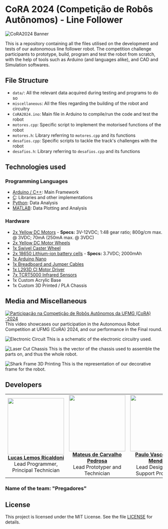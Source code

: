 # CoRA 2024 (Competição de Robôs Autônomos) - Line Follower

![CoRA2024 Banner](http://cora.cpdee.ufmg.br/img/imgs/banner_cora24.png)

This is a repository containing all the files utilised on the development and tests of our autonomous line follower robot.
The competition challenge participants to prototype, build, program and test the robot from scratch, with the help of tools such as Arduino (and languages alike), and CAD and Simulation softwares.

## File Structure
- `data/`: All the relevant data acquired during testing and programs to do so
- `miscellaneous`: All the files regarding the building of the robot and circuitry
- `CoRA2024.ino`: Main file in Arduino to compile/run the code and test the robot
- `motores.cpp`: Specific script to implement the motorised functions of the robot
- `motores.h`: Library referring to `motores.cpp` and its functions
- `desafios.cpp`: Specific scripts to tackle the track's challenges with the robot 
- `desafios.h`: Library referring to `desafios.cpp` and its functions

## Technologies used
### Programming Languages
- [Arduino / C++](https://www.arduino.cc/): Main Framework
- [C](https://learn.microsoft.com/pt-br/cpp/c-language/): Libraries and other implementations
- [Python](https://python.org): Data Analysis
- [MATLAB](https://www.mathworks.com/products/matlab.html): Data Plotting and Analysis

### Hardware
- [2x Yellow DC Motors](https://i0.wp.com/myduino.com/wp-content/uploads/2023/09/2-40.jpg?w=600&ssl=1) - **Specs:** 3V-12VDC; 1:48 gear ratio; 800g/cm max. @ 3VDC; 70mA (250mA max. @ 3VDC)
- [2x Yellow DC Motor Wheels](https://kitsguru.com/cdn/shop/products/tracked-wheel-for-bo-motor-yellow-26mm-width_2048x.jpg?v=1642829900)
- [1x Swivel Caster Wheel](https://www.institutodigital.com.br/wp-content/uploads/2020/10/rodizio-giratorio-25mm-2.png)
- [2x 18650 Lithium-ion battery cells](https://electrostoreshop.com/wp-content/uploads/2024/04/3-7v-2000mah-18650-rechargeable-li-ion-lithium-battery.jpg) - **Specs:** 3.7VDC; 2000mAh
- [1x Arduino Nano](https://store.arduino.cc/products/arduino-nano)
- [1x Breadboard and Jumper Cables](https://images.squarespace-cdn.com/content/v1/556646a4e4b0bda793faf918/1595041751201-D74U6ZYRW93A6ZW6YYMK/BRBRD830J+Breadboard+MB102+w.+65+Jumper+cables.jpg)
- [1x L293D CI Motor Driver](https://www.ti.com/lit/ds/symlink/l293.pdf?HQS=dis-mous-null-mousermode-dsf-pf-null-wwe&ts=1723753701665)
- [7x TCRT5000 Infrared Sensors](https://www.haoyuelectronics.com/Attachment/TCRT5000/tcrt5000.pdf)
- 1x Custom Acrylic Base
- 1x Custom 3D Printed / PLA Chassis

## Media and Miscellaneous

[![Participação na Competição de Robôs Autônomos da UFMG (CoRA) -2024](https://img.youtube.com/vi/5h6ZvlgcDps/0.jpg)](https://www.youtube.com/watch?v=5h6ZvlgcDps)  
This video showcases our participation in the Autonomous Robot Competition at UFMG (CoRA) 2024, and our performance in the Final round.

![Electronic Circuit](CoRA2024_ElectronicCircuit.png)
This is a schematic of the electronic circuitry used.

![Laser Cut Chassis](CoRA2024_LaserCutChassis.png)
This is the vector of the chassis used to assemble the parts on, and thus the whole robot.

![Shark Frame 3D Printing](CoRA2024_SharkFrame3DPrinting.png)
This is the representation of our decorative frame for the robot.

## Developers

<table>
  <tr>
    <td align="center" style="max-width: 200px;">
      <a href="https://github.com/lemosslucas" target="_blank">
        <img src="https://github.com/lemosslucas.png" width="180" />
      </a>
      <br/>
      <a href="https://github.com/lemosslucas"><strong>Lucas Lemos Ricaldoni</strong></a><br/>
      <span>Lead Programmer, Principal Technician</span>
    </td>
    <td align="center" style="max-width: 200px;">
      <a href="https://github.com/mateusdcp13"> 
        <img src="https://github.com/mateusdcp13.png" width="180">
      </a>
      <br/>
      <a href="https://github.com/mateusdcp13"><strong>Mateus de Carvalho Pedrosa</strong></a><br/>
      <span>Lead Prototyper and Technician</span>
    </td>
    <td align="center" style="max-width: 200px;">
      <a href="https://github.com/PauloMendesPVRM"> 
        <img src="https://github.com/PauloMendesPVRM.png" width="180">
      </a>
      <br/>
      <a href="https://github.com/PauloMendesPVRM"><strong>Paulo Vasconcelos Mendes</strong></a><br/>
      <span>Lead Designer and Support Prototyper</span>
    </td>
  </tr>
</table>

### Name of the team: "Pregadores"

## License
This project is licensed under the MIT License. See the file [LICENSE](LICENSE) for details.
